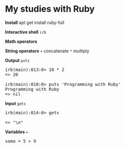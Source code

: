 # My studies with Ruby

**Install** apt get install ruby-full  

**Interactive shell** `irb`

**Math operators**

**String operators**
`+` concatenate
`*` multiply  

**Output** `puts`
<pre>
irb(main):013:0> 10 * 2
=> 20

irb(main):010:0> puts 'Programming with Ruby'
Programming with Ruby
=> nil
</pre>

**Input** `gets`    
<pre>
irb(main):014:0> gets 
   
=> "\n"
</pre>

**Variables** `=`
<pre>
soma = 5 + 9
</pre>
